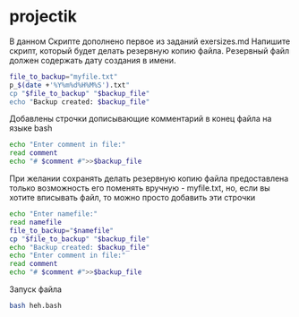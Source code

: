 # projectik
В данном Скрипте дополнено первое из заданий exersizes.md
Напишите скрипт, который будет делать резервную копию файла. Резервный файл должен содержать дату создания в имени.

```bash
file_to_backup="myfile.txt"
p_$(date +'%Y%m%d%H%M%S').txt"
cp "$file_to_backup" "$backup_file"
echo "Backup created: $backup_file"
```

Добавлены строчки дописывающие комментарий в конец файла на языке bash
```bash
echo "Enter comment in file:"
read comment
echo "# $comment #">>$backup_file
```
При желании сохранять делать резервную копию файла предоставлена только возможность его поменять вручную - myfile.txt, но, если вы хотите вписывать файл, то можно просто добавить эти строчки
```bash
echo "Enter namefile:"
read namefile
file_to_backup="$namefile"
cp "$file_to_backup" "$backup_file"
echo "Backup created: $backup_file"
echo "Enter comment in file:"
read comment
echo "# $comment #">>$backup_file
```
Запуск файла
```bash
bash heh.bash
```
